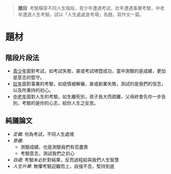 > **題目**:
> 考驗橫穿不同人生階段，青少年遭遇考試，壯年遭遇事業考驗，中老年遭遇人生考驗。試以「人生處處是考場」為題，寫作文一篇。

# 題材
## 階段片段法
- <u>青少年</u>面對考試，如考試失敗，甚或考試唷暨成功，當中測驗的是成績，更加是意志的堅守。
- <u>壯年</u>面對事業的考驗，如疫情被解僱，甚或創業失敗，測試的是我們的信念，以及所秉持的初心。
- <u>中老年</u>面對人生的考驗，如生離死別，孩子長大而疏離，父母終會先你一步告別，考驗的是你的心志，給你人生之反思。

## 純議論文
- *定義*: 何為考試，不同人生處境
- *意義*:
	- 測驗成績，也是測驗我們有否盡責
	- 考驗意志，測試我們之初心
- *自處*: 考驗未必針對結果，反而過程給與我們人生智慧
- *人生升華*: 無懼考驗迎難而上，自強不息，堅持到底
